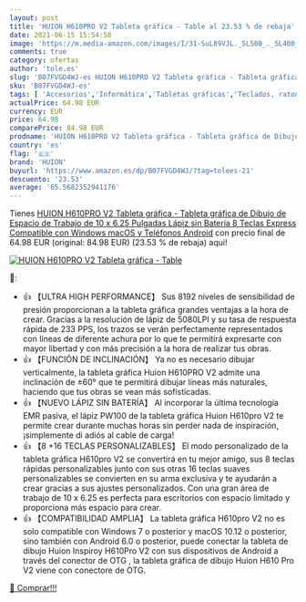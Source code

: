 ```yaml
---
layout: post
title: 'HUION H610PRO V2 Tableta gráfica - Table al 23.53 % de rebaja'
date: 2021-06-15 15:54:58
image: 'https://m.media-amazon.com/images/I/31-SuL89VJL._SL500_._SL400_.jpg'
comments: true
category: ofertas
author: 'tole.es'
slug: 'B07FVGD4WJ-es HUION H610PRO V2 Tableta gráfica - Tableta gráfica de...'
sku: 'B07FVGD4WJ-es'
tags: [ 'Accesorios','Informática','Tabletas gráficas','Teclados, ratones y periféricos de entrada','huion','lápiz', ]
actualPrice: 64.98 EUR
currency: EUR
price: 64.98
comparePrice: 84.98 EUR
prodname: 'HUION H610PRO V2 Tableta gráfica - Tableta gráfica de Dibujo de Espacio de Trabajo de 10 x 6.25 Pulgadas  Lápiz sin Batería  8 Teclas Express  Compatible con Windows  macOS y Teléfonos Android'
country: 'es'
flag: '🇪🇸'
brand: 'HUION'
buyurl: 'https://www.amazon.es/dp/B07FVGD4WJ/?tag=tolees-21'
descuento: '23.53'
average: '65.5682352941176'
---
```


Tienes [HUION H610PRO V2 Tableta gráfica - Tableta gráfica de Dibujo de Espacio de Trabajo de 10 x 6.25 Pulgadas  Lápiz sin Batería  8 Teclas Express  Compatible con Windows  macOS y Teléfonos Android](https://www.amazon.es/dp/B07FVGD4WJ/?tag=tolees-21) con precio final de  64.98 EUR (original: 84.98 EUR) (23.53 %  de rebaja) aqui!

[![HUION H610PRO V2 Tableta gráfica - Table](https://m.media-amazon.com/images/I/31-SuL89VJL._SL500_._SL400_.jpg)](https://www.amazon.es/dp/B07FVGD4WJ/?tag=tolees-21)

🔎:

- 👍 【ULTRA HIGH PERFORMANCE】 Sus 8192 niveles de sensibilidad de presión proporcionan a la tableta gráfica grandes ventajas a la hora de crear. Gracias a la resolución de lápiz de 5080LPI y su tasa de respuesta rápida de 233 PPS, los trazos se verán perfectamente representados con líneas de diferente achura por lo que te permitirá expresarte con mayor libertad y con más precisión a la hora de realizar tus obras.
- 👍 【FUNCIÓN DE INCLINACIÓN】 Ya no es necesario dibujar verticalmente, la tableta gráfica Huion H610PRO V2 admite una inclinación de ±60° que te permitirá dibujar líneas más naturales, haciendo que tus obras se vean más sofisticadas.
- 👍 【NUEVO LÁPIZ SIN BATERÍA】 Al incorporar la última tecnología EMR pasiva, el lápiz PW100 de la tableta gráfica Huion H610pro V2 te permite crear durante muchas horas sin perder nada de inspiración, ¡simplemente di adiós al cable de carga!
- 👍 【8 +16 TECLAS PERSONALIZABLES】 El modo personalizado de la tableta gráfica H610pro V2 se convertirá en tu mejor amigo, sus 8 teclas rápidas personalizables junto con sus otras 16 teclas suaves personalizables se convierten en su arma exclusiva y te ayudarán a crear gracias a sus ajustes personalizados. Con una gran área de trabajo de 10 x 6.25 es perfecta para escritorios con espacio limitado y proporciona más espacio para crear.
- 👍 【COMPATIBILIDAD AMPLIA】 La tableta gráfica H610pro V2 no es solo compatible con Windows 7 o posterior y macOS 10.12 o posterior, sino también con Android 6.0 o posterior, puede conectar la tableta de dibujo Huion Inspiroy H610Pro V2 con sus dispositivos de Android a través del conector de OTG , la tableta gráfica de dibujo Huion H610 Pro V2 viene con conectore de OTG.

[🛒 Comprar!!!](https://www.amazon.es/dp/B07FVGD4WJ/?tag=tolees-21)
